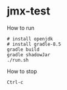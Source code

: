 # jmx-test
How to run
```
# install openjdk
# install gradle-8.5
gradle build
gradle shadowJar
./run.sh
```
How to stop
```
Ctrl-c
```
